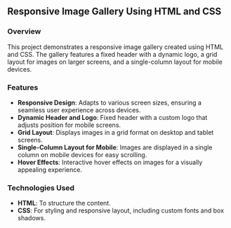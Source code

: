 ## Responsive Image Gallery Using HTML and CSS

### Overview
This project demonstrates a responsive image gallery created using HTML and CSS. The gallery features a fixed header with a dynamic logo, a grid layout for images on larger screens, and a single-column layout for mobile devices.

### Features
- **Responsive Design**: Adapts to various screen sizes, ensuring a seamless user experience across devices.
- **Dynamic Header and Logo**: Fixed header with a custom logo that adjusts position for mobile screens.
- **Grid Layout**: Displays images in a grid format on desktop and tablet screens.
- **Single-Column Layout for Mobile**: Images are displayed in a single column on mobile devices for easy scrolling.
- **Hover Effects**: Interactive hover effects on images for a visually appealing experience.

### Technologies Used
- **HTML**: To structure the content.
- **CSS**: For styling and responsive layout, including custom fonts and box shadows.

